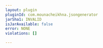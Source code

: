 ```yaml
---
layout: plugin
pluginId: com.mounacheikhna.jsongenerator
jarSha1: INVALID
isJarAvailable: false
error: NONE
violations: []

---
```

